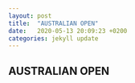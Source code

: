 ```yaml
---
layout: post
title:  "AUSTRALIAN OPEN"
date:   2020-05-13 20:09:23 +0200
categories: jekyll update
---
```


## AUSTRALIAN OPEN
